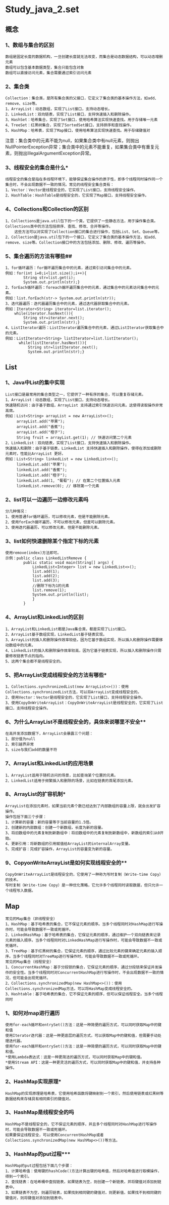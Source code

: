 # Study_java_2.set
## 概念
### 1、数组与集合的区别
    数组是固定长度的数据机构，一旦创建长度就无法改变，而集合是动态数据结构，可以动态增删元素
    数组可以包含基本数据类型，集合只能包含对象
    数组可以直接访问元素，集合需要通过索引访问元素
### 2、集合类
    Collection：集合类，是所有集合类的父接口，它定义了集合类的基本操作方法，如add、remove、size等。
    1、ArrayList：动态数组，实现了List接口，支持动态增长。
    2、LinkedList：双向链表，实现了List接口，支持快速插入和删除操作。
    3、HashSet：哈希集合，实现了Set接口，使用哈希算法实现快速查找。用于存储唯一元素
    4、TreeSet：红黑树集合，实现了SortedSet接口，支持排序和查找操作。
    5、HashMap：哈希表，实现了Map接口，使用哈希算法实现快速查找。用于存储键值对
注意：集合类中的元素不能为null，如果集合类中有null元素，则抛出NullPointerException异常；集合类中的元素不能重复，如果集合类中有重复元素，则抛出IllegalArgumentException异常。
### 3、线程安全的集合是什么*
    线程安全的集合是指在多线程环境下，能够保证集合操作的原子性，即多个线程同时操作同一个集合时，不会出现数据不一致的情况。常见的线程安全集合类有：
    1、Vector：Vector是线程安全的，它实现了List接口，支持线程安全操作。
    2、HashTable：HashTable是线程安全的，它实现了Map接口，支持线程安全操作。
### 4、Collections和Collection的区别
    1、Collections是java.util包下的一个类，它提供了一些静态方法，用于操作集合类。Collections类中的方法包括排序、查找、修改、合并等操作。
        这些方法可以对实现了Collection接口的集合进行操作，包括List、Set、Queue等。
    2、Collection是java.util包下的一个接口，它定义了集合类的基本操作方法，如add、remove、size等。Collection接口中的方法包括添加、删除、修改、遍历等操作。
### 5、集合遍历的方法有哪些##
    1、for循环遍历：for循环遍历集合中的元素，通过索引访问集合中的元素。
    例如：for(int i=0;i<list.size();i++){
            String str=list.get(i);
            System.out.println(str);}
    2、forEach循环遍历：foreach循环遍历集合中的元素，通过集合中的元素访问集合中的元素。
    例如：list.forEach(str-> System.out.println(str));
    3、迭代器遍历：迭代器遍历集合中的元素，通过迭代器获取集合中的元素。
    例如：Iterator<String> iterator=list.iterator();
        while(iterator.hasNext()){
            String str=iterator.next();
            System.out.println(str);}
    4、ListIterator遍历：ListIterator遍历集合中的元素，通过ListIterator获取集合中的元素。
    例如：ListIterator<String> listIterator=list.listIterator();
          while(listIterator.hasNext()){
              String str=listIterator.next();
              System.out.println(str);}
## List
### 1、Java中List的集中实现
    List接口是最常用的集合类型之一，它提供了一种有序的集合，可以重复存储元素。
    1、ArrayList：动态数组，实现了List接口，支持动态增长。
    快速随机访问：由于基于数组，ArrayList 支持通过索引快速访问元素。这使得读取操作非常高效。
    例如：List<String> arrayList = new ArrayList<>();
         arrayList.add("苹果");
         arrayList.add("香蕉");
         arrayList.add("橙子");
         String fruit = arrayList.get(1); // 快速访问第二个元素
    2、LinkedList：双向链表，实现了List接口，支持快速插入和删除操作。
    快速插入和删除：由于基于链表，LinkedList 支持快速插入和删除操作，使得在添加或删除元素时，性能比ArrayList 更好。
    例如：List<String> linkedList = new LinkedList<>();
         linkedList.add("苹果");
         linkedList.add("香蕉");
         linkedList.add("橙子");
         linkedList.add(1, "葡萄"); // 在第二个位置插入元素
         linkedList.remove(0); // 移除第一个元素
### 2、list可以一边遍历一边修改元素吗
    分几种情况：
    1、使用普通for循环遍历，可以修改元素，但是不能删除元素。
    2、使用forEach循环遍历，不可以修改元素，但是可以删除元素。
    3、使用迭代器遍历，可以修改元素，但是不能删除元素。
### 3、list如何快速删除某个指定下标的元素
    使用remove(index)方法即可。
    示例：public class LinkedListRemove {
            public static void main(String[] args) {
                LinkedList<Integer> list = new LinkedList<>();
                list.add(1);
                list.add(2);
                list.add(3);
                //删除下标为1的元素
                list.remove(1);
                System.out.println(list);
                }
            }
### 4、ArrayList和LinkedList的区别
    1、ArrayList和LinkedList都是Java集合类，都是实现了List接口。
    2、ArrayList基于数组实现，LinkedList基于链表实现。
    3、ArrayList的插入和删除操作效率较低，因为它基于数组实现，所以插入和删除操作需要移动数组中的元素。
    4、LinkedList的插入和删除操作效率较高，因为它基于链表实现，所以插入和删除操作只需要修改链表节点的指向。
    5、这两个集合都不是线程安全的。
### 5、把ArrayList变成线程安全的方法有哪些*
    1、Collections.synchronizedList(new ArrayList<>())：使用Collections.synchronizedList方法，可以将ArrayList变成线程安全的。
    2、使用Vector：Vector是线程安全的，它实现了List接口，支持线程安全操作。
    3、使用CopyOnWriteArrayList：CopyOnWriteArrayList是线程安全的，它实现了List接口，支持线程安全操作。
### 6、为什么ArrayList不是线程安全的，具体来说哪里不安全**
    在高并发添加数据下，ArrayList会暴露三个问题：
    1、部分值为null
    2、索引越界异常
    3、size与我们add的数量不符
### 7、ArrayList和LinkedList的应用场景
    1、ArrayList适用于随机访问的场景，比如查询某个位置的元素。
    2、LinkedList适用于频繁插入和删除的场景，比如在链表的首尾添加元素。
### 8、ArrayList的扩容机制*
    ArrayList在添加元素时，如果当前元素个数已经达到了内部数组的容量上限，就会出发扩容操作。    
    操作包括下面三个步骤：
    1、计算新的容量：新的容量等于当前容量的1.5倍。
    2、创建新的内部数组：创建一个新数组，长度为新的容量。
    3、将旧数组中的元素复制到新数组中：将旧数组中的元素复制到新数组中，新数组的索引从0开始。   
    4、更新引用：将新数组的引用赋值给ArrayList的internalArray变量。
    5、完成扩容：完成扩容操作，ArrayList的容量变为新的容量。
### 9、CopyonWriteArrayList是如何实现线程安全的**
    CopyOnWriteArrayList是线程安全的，它使用了一种称为写时复制（Write-time Copy）的技术。
    写时复制（Write-time Copy）是一种优化策略，它允许多个线程同时读取数据，但只允许一个线程写入数据。
## Map
    常见的Map集合（非线程安全）
    1、HashMap：基于哈希表的集合，它不保证元素的顺序。当多个线程同时对HashMap进行写操作时，可能会导致数据不一致或死循环。
    2、LinkedHashMap：基于哈希表的集合，它保证元素的顺序，通过维护一个双向链表来记录元素的插入顺序。当多个线程同时对LinkedHashMap进行写操作时，可能会导致数据不一致或死循环。
    3、TreeMap：基于红黑树的集合，它保证元素的顺序，通过比较元素的键来确定元素的插入顺序。当多个线程同时对TreeMap进行写操作时，可能会导致数据不一致或死循环。
    常见的Map集合（线程安全）
    1、ConcurrentHashMap：基于分段锁的集合，它保证元素的顺序，通过分段锁来保证并发操作的安全性。当多个线程同时对ConcurrentHashMap进行写操作时，不会出现数据不一致的情况，但可能会出现死循环。
    2、Collections.synchronizedMap(new HashMap<>())：使用Collections.synchronizedMap方法，可以将HashMap变成线程安全的。
    3、Hashtable：基于哈希表的集合，它不保证元素的顺序，但可以保证线程安全。当多个线程同时
### 1、如何对map进行遍历
    使用for-each循环和entrySet()方法：这是一种简便的遍历方式，可以同时获取Map中的键和值
    使用Iterator迭代器：这是一种更底层的遍历方式，可以获取Map中的键和值，但需要手动处理迭代器。
    使用for-each循环和entrySet()方法：这是一种简便的遍历方式，可以同时获取Map中的键和值。
    *使用Lambda表达式：这是一种更简洁的遍历方式，可以同时获取Map中的键和值。
    *使用Stream API：这是一种更灵活的遍历方式，可以同时获取Map中的键和值，并支持各种操作。
### 2、HashMap实现原理*
    HashMap的实现原理是哈希表，它使用哈希函数将键映射到一个索引，然后使用链表或红黑树等数据结构来存储具有相同索引的键值对。
### 3、HashMap是线程安全的吗
    HashMap不是线程安全的，它不保证元素的顺序，并且多个线程同时对HashMap进行写操作时，可能会导致数据不一致或死循环。
    如果要保证线程安全，可以使用ConcurrentHashMap或者Collections.synchronizedMap(new HashMap<>())等方法。
### 3、HashMap的put过程***
    HashMap的put过程包括下面几个步骤：
    1、计算哈希值：使用键的hashCode()方法计算出键的哈希值，然后对哈希值进行取模操作，得到一个索引。
    2、查找链表：在哈希桶中查找链表，如果链表为空，则创建一个新链表，并将键值对添加到链表中。
    3、如果链表不为空，则遍历链表，如果找到相同键的键值对，则更新值，如果找不到相同键的键值对，则将键值对添加到链表中。





























